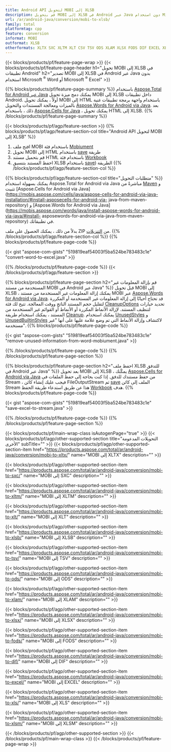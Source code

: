 ```yaml
---
title: Android API لتحويل MOBI إلى XLSB
description: قم بتحويل MOBI إلى XLSB في Android عبر Java دون استخدام Microsoft Word أو Microsoft Excel
url: /ar/android-java/conversion/mobi-to-xlsb/
family: total
platformtag: cpp
feature: conversion
informat: MOBI
outformat: XLSB
otherformats: XLTX SXC XLTM XLT CSV TSV ODS XLAM XLSX FODS DIF EXCEL XLS XLSM
---
```

{{< blocks/products/pf/feature-page-wrap >}}
{{< blocks/products/pf/feature-page-header h1="تحويل MOBI إلى XLSB في تطبيقات Android" h2="تصدير MOBI إلى XLSB في Android عبر Java بدون استخدام Microsoft <sup>&reg;</sup> Word أو Microsoft <sup>&reg;</sup> Excel" >}}

{{% blocks/products/pf/feature-page-summary %}}
باستخدام [Aspose.Total for Android عبر Java](https://products.aspose.com/total/android-java/) يمكنك دمج ميزة تحويل MOBI إلى XLSB داخل تطبيقات Android. أولاً ، يمكنك تحويل MOBI إلى HTML باستخدام واجهة برمجة تطبيقات غنية بالميزات ومعالجة المستندات والتحويل [Aspose.Words for Android via Java](https://products.aspose.com/words/android-java/). بعد ذلك ، باستخدام [Aspose.Cells for Java](https://products.aspose.com/cells/android-java/) ، يمكنك تحويل HTML إلى XLSB. 
{{% /blocks/products/pf/feature-page-summary  %}}

{{< blocks/products/pf/agp/feature-section >}}
{{% blocks/products/pf/agp/feature-section-col title="Android API لتحويل MOBI إلى XLSB" %}}
1. افتح ملف MOBI باستخدام فئة [Mobiument](https://reference.aspose.com/words/java/com.aspose.words/Mobiument)
2. تحويل MOBI إلى HTML باستخدام [save](https://reference.aspose.com/words/java/com.aspose.words/Mobiument#save(java.lang.String,com.aspose.words.SaveOptions)) طريقة
3. قم بتحميل مستند HTML باستخدام فئة [Workbook](https://reference.aspose.com/cells/java/com.aspose.cells/Workbook)
4. احفظ المستند بتنسيق XLSB باستخدام [save](https://reference.aspose.com/cells/java/com.aspose.cells/workbook#save(java.lang.String,%20com.aspose.cells.SaveOptions))) الطريقة
{{% /blocks/products/pf/agp/feature-section-col %}}

{{% blocks/products/pf/agp/feature-section-col title="متطلبات التحويل" %}}
يمكنك بسهولة استخدام Aspose.Total for Android via Java مباشرةً من [Maven](https://repository.aspose.com/webapp/#/artifacts/browse/tree/General/repo/com/aspose/aspose-total) و تثبيت [Aspose.Cells for Android via Java](https://mobis.aspose.com/cells/java/aspose-cells-for-android-via-java-installation/#install-asposecells-for-android-via- java-from-maven-repository) و [Aspose.Words for Android via Java](https://mobis.aspose.com/words/java/install-aspose-words-for-android-via-java/#install- asposewords-for-android-via-java-from-maven-repository) في تطبيقاتك.

بدلاً من ذلك ، يمكنك الحصول على ملف ZIP من [التنزيلات](https://downloads.aspose.com/total/androidjava).
{{% /blocks/products/pf/agp/feature-section-col %}}
{{% blocks/products/pf/feature-page-code %}}

{{< gist "aspose-com-gists" "519819eaf54003f5ba524be783483c1e" "convert-word-to-excel.java" >}}


{{% /blocks/products/pf/feature-page-code %}}
{{< /blocks/products/pf/agp/feature-section >}}

{{% blocks/products/pf/feature-page-section  h2="قم بإزالة المعلومات غير المستخدمة من مستند MOBI في Android عبر Java" %}}
قبل تحويل MOBI إلى XLSB ، يمكنك إزالة المعلومات غير المستخدمة من مستند MOBI عبر [Aspose.Words for Android via Java](https://products.aspose.com/words/android-java/). قد تحتاج أحيانًا إلى إزالة المعلومات غير المستخدمة أو المكررة لتقليل حجم المستند الناتج ووقت المعالجة. تتيح لك فئة [CleanupOptions](https://reference.aspose.com/words/java/com.aspose.words/CleanupOptions) تحديد خيارات لتنظيف المستند. لإزالة الأنماط المكررة أو الأنماط أو القوائم غير المستخدمة من المستند ، يمكنك استخدام طريقة [Cleanup](https://reference.aspose.com/words/java/com.aspose.words/Mobiument#cleanup ()). يمكنك استخدام [UnusedStyles](https://reference.aspose.com/words/java/com.aspose.words/cleanupoptions#UnusedStyles) و [UnusedBuiltinStyles](https://reference.aspose.com/words/java/com.aspose.words/cleanupoptions#UnusedBuiltinStyles) لاكتشاف وإزالة الأنماط التي تم وضع علامة عليها على أنها "غير مستخدمة".
{{% blocks/products/pf/feature-page-code %}}

{{< gist "aspose-com-gists" "519819eaf54003f5ba524be783483c1e" "remove-unused-information-from-word-mobiument.java" >}}
{{% /blocks/products/pf/feature-page-code  %}}
{{% /blocks/products/pf/feature-page-section %}}

{{% blocks/products/pf/feature-page-section  h2="احفظ ملف XLSB للتدفق في Android عبر Java" %}}
بعد تحويل MOBI إلى XLSB ، يمكّنك [Aspose.Cells for Android via Java](https://products.aspose.com/cells/android-java/) من حفظ مستندك للدفق. إذا كنت بحاجة إلى حفظ الملفات في Stream ، فيجب عليك إنشاء كائن FileOutputStream ثم [save](https://reference.aspose.com/cells/java/com.aspose.cells/workbook#save(java.io.OutputStream،٪20com.aspose.cells.SaveOptions)) الملف إلى كائن Stream هذا عن طريق استدعاء طريقة الحفظ [Workbook](https://reference.aspose.com/cells/java/com.aspose.cells/Workbook) هدف.
{{% blocks/products/pf/feature-page-code %}}

{{< gist "aspose-com-gists" "519819eaf54003f5ba524be783483c1e" "save-excel-to-stream.java" >}}
{{% /blocks/products/pf/feature-page-code  %}}
{{% /blocks/products/pf/feature-page-section %}}

{{< blocks/products/pf/main-wrap-class isAutogenPage="true" >}}
{{< blocks/products/pf/agp/other-supported-section title="التحويلات المدعومة الأخرى" subTitle="" >}}
{{< blocks/products/pf/agp/other-supported-section-item href="https://products.aspose.com/total/ar/android-java/conversion/mobi-to-xltx/" name="MOBI إلى XLTX" description="" >}}

{{< blocks/products/pf/agp/other-supported-section-item href="https://products.aspose.com/total/ar/android-java/conversion/mobi-to-sxc/" name="MOBI إلى SXC" description="" >}}

{{< blocks/products/pf/agp/other-supported-section-item href="https://products.aspose.com/total/ar/android-java/conversion/mobi-to-xltm/" name="MOBI إلى XLTM" description="" >}}

{{< blocks/products/pf/agp/other-supported-section-item href="https://products.aspose.com/total/ar/android-java/conversion/mobi-to-xlt/" name="MOBI إلى XLT" description="" >}}

{{< blocks/products/pf/agp/other-supported-section-item href="https://products.aspose.com/total/ar/android-java/conversion/mobi-to-xlsb/" name="MOBI إلى XLSB" description="" >}}

{{< blocks/products/pf/agp/other-supported-section-item href="https://products.aspose.com/total/ar/android-java/conversion/mobi-to-tsv/" name="MOBI إلى TSV" description="" >}}

{{< blocks/products/pf/agp/other-supported-section-item href="https://products.aspose.com/total/ar/android-java/conversion/mobi-to-ods/" name="MOBI إلى ODS" description="" >}}

{{< blocks/products/pf/agp/other-supported-section-item href="https://products.aspose.com/total/ar/android-java/conversion/mobi-to-xlam/" name="MOBI إلى XLAM" description="" >}}

{{< blocks/products/pf/agp/other-supported-section-item href="https://products.aspose.com/total/ar/android-java/conversion/mobi-to-xlsx/" name="MOBI إلى XLSX" description="" >}}

{{< blocks/products/pf/agp/other-supported-section-item href="https://products.aspose.com/total/ar/android-java/conversion/mobi-to-fods/" name="MOBI إلى FODS" description="" >}}

{{< blocks/products/pf/agp/other-supported-section-item href="https://products.aspose.com/total/ar/android-java/conversion/mobi-to-dif/" name="MOBI إلى DIF" description="" >}}

{{< blocks/products/pf/agp/other-supported-section-item href="https://products.aspose.com/total/ar/android-java/conversion/mobi-to-excel/" name="MOBI إلى EXCEL" description="" >}}

{{< blocks/products/pf/agp/other-supported-section-item href="https://products.aspose.com/total/ar/android-java/conversion/mobi-to-xls/" name="MOBI إلى XLS" description="" >}}

{{< blocks/products/pf/agp/other-supported-section-item href="https://products.aspose.com/total/ar/android-java/conversion/mobi-to-xlsm/" name="MOBI إلى XLSM" description="" >}}


{{< /blocks/products/pf/agp/other-supported-section >}}
{{< /blocks/products/pf/main-wrap-class >}}
{{< /blocks/products/pf/feature-page-wrap >}}